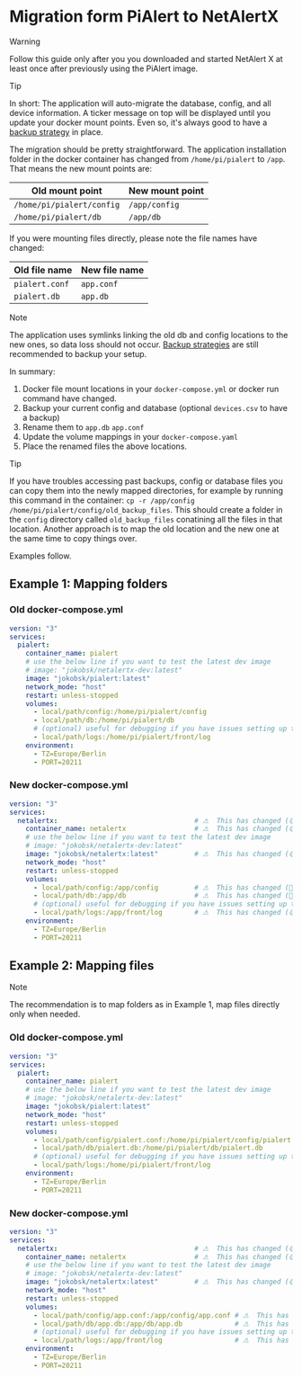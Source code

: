 # Migration form PiAlert to NetAlertX

> [!WARNING] 
> Follow this guide only after you you downloaded and started NetAlert X at least once after previously using the PiAlert image.

> [!TIP] 
> In short: The application will auto-migrate the database, config, and all device information. A ticker message on top will be displayed until you update your docker mount points. Even so, it's always good to have a [backup strategy](https://github.com/jokob-sk/NetAlertX/blob/main/docs/BACKUPS.md) in place.

The migration should be pretty straightforward. The application installation folder in the docker container has changed from `/home/pi/pialert` to `/app`. That means the new mount points are:

 | Old mount point | New mount point | 
 |----------------------|---------------| 
 | `/home/pi/pialert/config` | `/app/config` |
 | `/home/pi/pialert/db` | `/app/db` |


 If you were mounting files directly, please note the file names have changed:

 | Old file name | New file name | 
 |----------------------|---------------| 
 | `pialert.conf` | `app.conf` |
 | `pialert.db` | `app.db` |


> [!NOTE] 
> The application uses symlinks linking the old db and config locations to the new ones, so data loss should not occur. [Backup strategies](https://github.com/jokob-sk/NetAlertX/blob/main/docs/BACKUPS.md) are still recommended to backup your setup.

In summary: 

1. Docker file mount locations in your `docker-compose.yml` or docker run command have changed. 
2. Backup your current config and database (optional `devices.csv` to have a backup)
3. Rename them to `app.db` `app.conf`
4. Update the volume mappings in your `docker-compose.yaml`
5. Place the renamed files the above locations. 


> [!TIP] 
> If you have troubles accessing past backups, config or database files you can copy them into the newly mapped directories, for example by running this command in the container:  `cp -r /app/config /home/pi/pialert/config/old_backup_files`. This should create a folder in the `config` directory called `old_backup_files` conatining all the files in that location. Another approach is to map the old location and the new one at the same time to copy things over. 

Examples follow.


## Example 1: Mapping folders

### Old docker-compose.yml

```yaml
version: "3"
services:
  pialert:
    container_name: pialert
    # use the below line if you want to test the latest dev image
    # image: "jokobsk/netalertx-dev:latest" 
    image: "jokobsk/pialert:latest"      
    network_mode: "host"        
    restart: unless-stopped
    volumes:
      - local/path/config:/home/pi/pialert/config  
      - local/path/db:/home/pi/pialert/db         
      # (optional) useful for debugging if you have issues setting up the container
      - local/path/logs:/home/pi/pialert/front/log
    environment:
      - TZ=Europe/Berlin      
      - PORT=20211
```

### New docker-compose.yml

```yaml
version: "3"
services:
  netalertx:                                  # ⚠  This has changed (🟡optional) 
    container_name: netalertx                 # ⚠  This has changed (🟡optional) 
    # use the below line if you want to test the latest dev image
    # image: "jokobsk/netalertx-dev:latest" 
    image: "jokobsk/netalertx:latest"         # ⚠  This has changed (🟡optional/🔺required in future) 
    network_mode: "host"        
    restart: unless-stopped
    volumes:
      - local/path/config:/app/config         # ⚠  This has changed (🔺required) 
      - local/path/db:/app/db                 # ⚠  This has changed (🔺required) 
      # (optional) useful for debugging if you have issues setting up the container
      - local/path/logs:/app/front/log        # ⚠  This has changed (🟡optional) 
    environment:
      - TZ=Europe/Berlin      
      - PORT=20211
```


## Example 2: Mapping files

> [!NOTE] 
> The recommendation is to map folders as in Example 1, map files directly only when needed. 

### Old docker-compose.yml

```yaml
version: "3"
services:
  pialert:
    container_name: pialert
    # use the below line if you want to test the latest dev image
    # image: "jokobsk/netalertx-dev:latest" 
    image: "jokobsk/pialert:latest"      
    network_mode: "host"        
    restart: unless-stopped
    volumes:
      - local/path/config/pialert.conf:/home/pi/pialert/config/pialert.conf  
      - local/path/db/pialert.db:/home/pi/pialert/db/pialert.db         
      # (optional) useful for debugging if you have issues setting up the container
      - local/path/logs:/home/pi/pialert/front/log
    environment:
      - TZ=Europe/Berlin      
      - PORT=20211
```

### New docker-compose.yml

```yaml
version: "3"
services:
  netalertx:                                  # ⚠  This has changed (🟡optional) 
    container_name: netalertx                 # ⚠  This has changed (🟡optional) 
    # use the below line if you want to test the latest dev image
    # image: "jokobsk/netalertx-dev:latest" 
    image: "jokobsk/netalertx:latest"         # ⚠  This has changed (🟡optional/🔺required in future) 
    network_mode: "host"        
    restart: unless-stopped
    volumes:
      - local/path/config/app.conf:/app/config/app.conf # ⚠  This has changed (🔺required) 
      - local/path/db/app.db:/app/db/app.db             # ⚠  This has changed (🔺required) 
      # (optional) useful for debugging if you have issues setting up the container
      - local/path/logs:/app/front/log                  # ⚠  This has changed (🟡optional) 
    environment:
      - TZ=Europe/Berlin      
      - PORT=20211
```
